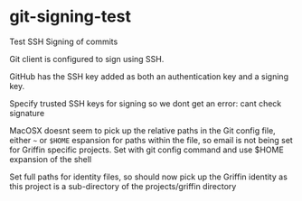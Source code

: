# git-signing-test

Test SSH Signing of commits

Git client is configured to sign using SSH.

GitHub has the SSH key added as both an authentication key and a signing key.

Specify trusted SSH keys for signing so we dont get an error: cant check signature

MacOSX doesnt seem to pick up the relative paths in the Git config file, either `~` or `$HOME` espansion for paths within the file, so email is not being set for Griffin specific projects. Set with git config command and use $HOME expansion of the shell

Set full paths for identity files, so should now pick up the Griffin identity as this project is a sub-directory of the projects/griffin directory
